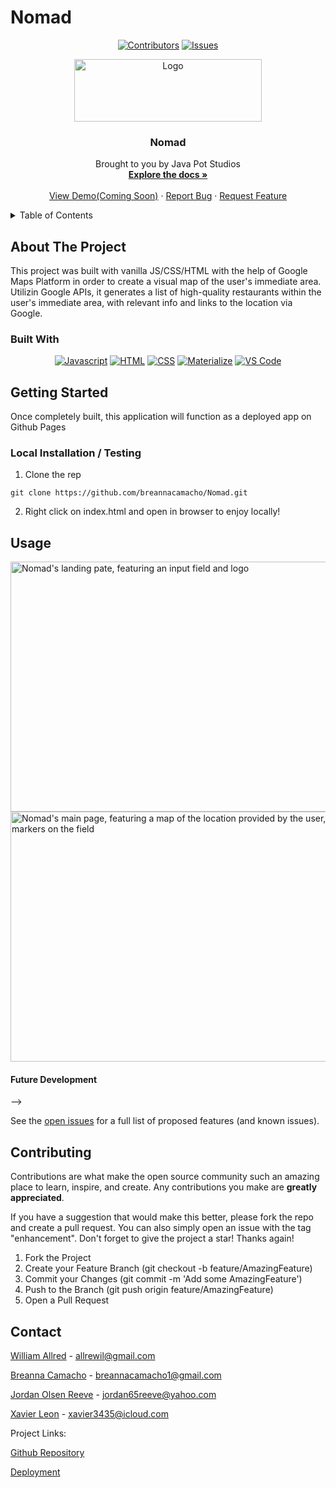 # Nomad
<div align="center">

  <!-- Add badges using the following format: -->
  <!-- ![Name](urlToShieldHere)(urlToGithubHere) -->

[![Contributors](https://img.shields.io/github/contributors/breannacamacho/Nomad.svg?style=plastic&logo=appveyor)](https://github.com/breannacamacho/Nomad/graphs/contributors)
[![Issues](https://img.shields.io/github/issues/breannacamacho/Nomad.svg?style=plastic&logo=appveyor)](https://github.com/breannacamacho/Nomad/issues)

</div>

<!-- PROJECT LOGO -->

<div align="center">
  <a href="https://github.com/jazztazz1991/Parsemon">
    <img src="assets\images\nomad.png" alt="Logo" width="300" height="100">
  </a>

  <h3 align="center">Nomad</h3>

  <p align="center">
    Brought to you by Java Pot Studios<br />
    <a href="https://github.com/breannacamacho/Nomad"><strong>Explore the docs »</strong></a>
    <br />
    <br />
    <!-- TODO- add deployed link -->
    <a href="https://github.com/jazztazz1991/Parsemon">View Demo(Coming Soon)</a>
    ·
    <a href="https://github.com/breannacamacho/Nomad/issues">Report Bug</a>
    ·
    <a href="https://github.com/breannacamacho/Nomad/issues">Request Feature</a>

  </p>
</div>

<!-- TABLE OF CONTENTS -->
<details>
  <summary>Table of Contents</summary>
  <ol>
    <li>
      <a href="#about-the-project">About The Project</a>
      <ul>
        <li><a href="#built-with">Built With</a></li>
      </ul>
    </li>
    <li>
      <a href="#getting-started">Getting Started</a>
      <ul>
        <li><a href="#installation">Installation</a></li>
      </ul>
    </li>
    <li><a href="#usage">Usage</a></li>
    <li><a href="#roadmap">Roadmap</a></li>
    <li><a href="#contributing">Contributing</a></li>
    <li><a href="#contact">Contact</a></li>
    <!-- <li><a href="#acknowledgments">Acknowledgments</a></li> -->
  </ol>
</details>

<!-- ABOUT THE PROJECT -->

## About The Project

<!-- Add screenshots using the following format: -->
<!-- ![Screenshot alt description](directPathOfScreenshots) -->

This project was built with vanilla JS/CSS/HTML with the help of Google Maps Platform in order to create a visual map of the user's immediate area. Utilizin Google APIs, it generates a list of high-quality restaurants within the user's immediate area, with relevant info and links to the location via Google.

### Built With

<div align="center">

[![Javascript](https://img.shields.io/badge/Language-JavaScript-ff0000?style=plastic&logo=JavaScript&logoWidth=10)](https://javascript.info/)
[![HTML](https://img.shields.io/badge/Language-HTML-ff8000?style=plastic&logo=HTML5&logoWidth=10)](https://html.com/)
[![CSS](https://img.shields.io/badge/Language-CSS-ffff00?style=plastic&logo=HTML5&logoWidth=10)](https://developer.mozilla.org/en-US/docs/Web/CSS)
[![Materialize](https://img.shields.io/badge/Framework-Materialize-80ff00?style=plastic&logo=jQuery&logoWidth=10)](https://materializecss.com/)
[![VS Code](https://img.shields.io/badge/IDE-VSCode-0000ff?style=plastic&logo=VisualStudioCode&logoWidth=10)](https://code.visualstudio.com/docs)

</div>

<!-- GETTING STARTED -->

## Getting Started

Once completely built, this application will function as a deployed app on Github Pages

### Local Installation / Testing

1. Clone the rep

```
git clone https://github.com/breannacamacho/Nomad.git
```

2. Right click on index.html and open in browser to enjoy locally!

<!-- USAGE EXAMPLES -->

## Usage

  <a href="https://github.com/breannacamacho/Nomad">
    <img src="assets\images\Nomad Landing Page Thumb.png" alt="Nomad's landing pate, featuring an input field and logo" width="600" height="400">
  </a>

  <a href="https://github.com/breannacamacho/Nomad">
    <img src="assets\images\Nomad Map Thumb.png" alt="Nomad's main page, featuring a map of the location provided by the user, with relevant markers on the field" width="600" height="400">
  </a>

<!-- ROADMAP -->

<!-- ## Roadmap

<!-- TODO: Build Roadmap with Github issues -->

<!-- #### MVP -->

<!-- - [ ] Feature
  - [ ] Feature detail
  - [ ] Feature detail -->

#### Future Development

<!-- - [ ] Feature
- [ ] Feature
- [ ] Feature --> -->

See the [open issues](https://github.com/breannacamacho/Nomad/issues) for a full list of proposed features (and known issues).

<!-- CONTRIBUTING -->

## Contributing

Contributions are what make the open source community such an amazing place to learn, inspire, and create. Any contributions you make are **greatly appreciated**.

If you have a suggestion that would make this better, please fork the repo and create a pull request. You can also simply open an issue with the tag "enhancement".
Don't forget to give the project a star! Thanks again!

1. Fork the Project
2. Create your Feature Branch (git checkout -b feature/AmazingFeature)
3. Commit your Changes (git commit -m 'Add some AmazingFeature')
4. Push to the Branch (git push origin feature/AmazingFeature)
5. Open a Pull Request

<!-- CONTACT -->

## Contact

[William Allred](https://github.com/AllredW) - allrewil@gmail.com

[Breanna Camacho](https://github.com/breannacamacho) - breannacamacho1@gmail.com

[Jordan Olsen Reeve](https://github.com/jreeve65) - jordan65reeve@yahoo.com

[Xavier Leon](https://github.com/lateralmonster1) - xavier3435@icloud.com

Project Links:

<!-- TODO- add FIGMA board

[Figma Board- link later]() -->

[Github Repository](https://github.com/breannacamacho/Nomad)

<!-- TODO- add deployment link -->

[Deployment](https://breannacamacho.github.io/Nomad/)

<!-- ACKNOWLEDGMENTS -->

<!-- ## Acknowledgments -->
